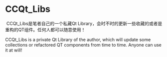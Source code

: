 # CCQt_Libs

​	CCQt_Libs是笔者自己的一个私藏Qt Library，会时不时的更新一些收藏的或者是重构的QT组件。任何人都可以随意使用！

 CCQt_Libs is a private Qt Library of the author, which will update some collections or refactored QT components from time to time. Anyone can use it at will!
